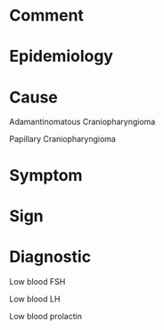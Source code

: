 # Comment

# Epidemiology

# Cause

Adamantinomatous Craniopharyngioma

Papillary Craniopharyngioma

# Symptom

# Sign

# Diagnostic

Low blood FSH

Low blood LH

Low blood prolactin
